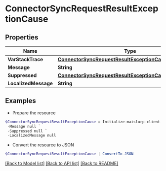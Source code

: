 # ConnectorSyncRequestResultExceptionCause
## Properties

Name | Type | Description | Notes
------------ | ------------- | ------------- | -------------
**VarStackTrace** | [**ConnectorSyncRequestResultExceptionCauseStackTrace[]**](ConnectorSyncRequestResultExceptionCauseStackTrace) |  | [optional] 
**Message** | **String** |  | [optional] 
**Suppressed** | [**ConnectorSyncRequestResultExceptionCauseSuppressed[]**](ConnectorSyncRequestResultExceptionCauseSuppressed) |  | [optional] 
**LocalizedMessage** | **String** |  | [optional] 

## Examples

- Prepare the resource
```powershell
$ConnectorSyncRequestResultExceptionCause = Initialize-maislurp-client-powershellConnectorSyncRequestResultExceptionCause  -VarStackTrace null `
 -Message null `
 -Suppressed null `
 -LocalizedMessage null
```

- Convert the resource to JSON
```powershell
$ConnectorSyncRequestResultExceptionCause | ConvertTo-JSON
```

[[Back to Model list]](../README#documentation-for-models) [[Back to API list]](../README#documentation-for-api-endpoints) [[Back to README]](../README)

